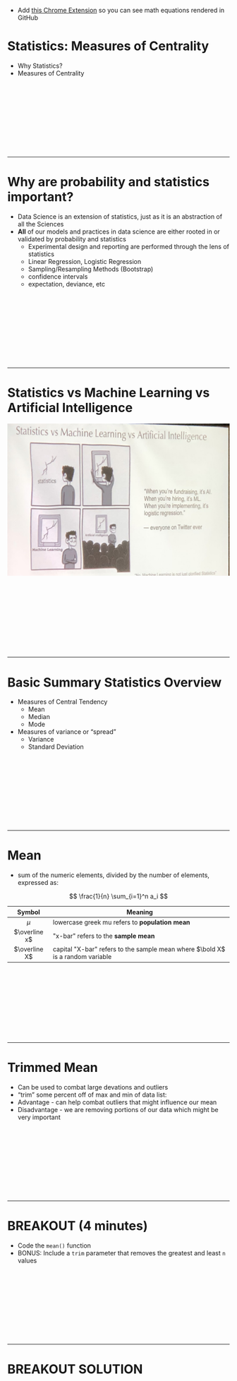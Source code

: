 * Add [this Chrome Extension](https://chrome.google.com/webstore/detail/mathjax-plugin-for-github/ioemnmodlmafdkllaclgeombjnmnbima) so you can see math equations rendered in GitHub



# Statistics: Measures of Centrality
* Why Statistics?
* Measures of Centrality

<br><br><br><br><br><br><br><br><br>

---------------------------------------------------------------
# Why are probability and statistics important?
* Data Science is an extension of statistics, just as it is an abstraction of all the Sciences
* **All** of our models and practices in data science are either rooted in or validated by probability and statistics
    * Experimental design and reporting are performed through the lens of statistics
    * Linear Regression, Logistic Regression
    * Sampling/Resampling Methods (Bootstrap)
    * confidence intervals
    * expectation, deviance, etc

<br><br><br><br><br><br><br><br><br>

---------------------------------------------------------------
# Statistics vs Machine Learning vs Artificial Intelligence

![ds comic](images/statsvsmlvsai.jpeg)


<br><br><br><br><br><br><br><br><br>

---------------------------------------------------------------
# Basic Summary Statistics Overview
* Measures of Central Tendency
    * Mean
    * Median
    * Mode
* Measures of variance or “spread”
    * Variance
    * Standard Deviation


<br><br><br><br><br><br><br><br><br>

---------------------------------------------------------------
# Mean
* sum of the numeric elements, divided by the number of elements, expressed as:

$$
\frac{1}{n} \sum_{i=1}^n a_i
$$

|Symbol                 |           Meaning               |
|-------------------------------|---------------------------------|
| <center>$\mu$</center>        | lowercase greek mu refers to **population mean**    |
| <center>$\overline x$</center>| "x-bar" refers to the **sample mean** |
| <center>$\overline X$</center>| capital "X-bar" refers to the sample mean where $\bold X$ is a random variable |



<br><br><br><br><br><br><br><br><br>

---------------------------------------------------------------
# Trimmed Mean
* Can be used to combat large devations and outliers
* “trim” some percent off of  max and min of data list:
* Advantage - can help combat outliers that might influence our mean
* Disadvantage - we are removing portions of our data which might be very important



<br><br><br><br><br><br><br><br><br>

---------------------------------------------------------------
# BREAKOUT (4 minutes)
*  Code the `mean()` function
* BONUS: Include a `trim` parameter that removes the greatest and least `n` values

<br><br><br><br><br><br><br><br><br>

---------------------------------------------------------------
# BREAKOUT SOLUTION
